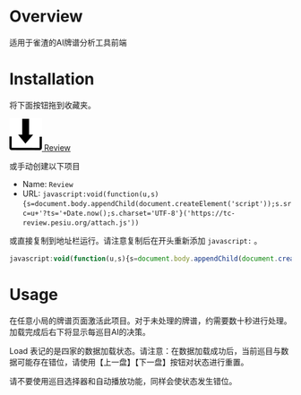 # Overview

适用于雀渣的AI牌谱分析工具前端

# Installation

将下面按钮拖到收藏夹。

[![Review](install.png) Review](javascript:void(function(u,s){s=document.body.appendChild(document.createElement('script'));s.src=u+'?ts='+Date.now();s.charset='UTF-8'}('https://tc-review.pesiu.org/attach.js')))

或手动创建以下项目

- Name:  `Review`
- URL:  `javascript:void(function(u,s){s=document.body.appendChild(document.createElement('script'));s.src=u+'?ts='+Date.now();s.charset='UTF-8'}('https://tc-review.pesiu.org/attach.js'))`


或直接复制到地址栏运行。请注意复制后在开头重新添加 ```javascript:``` 。

``` javascript
javascript:void(function(u,s){s=document.body.appendChild(document.createElement('script'));s.src=u+'?ts='+Date.now();s.charset='UTF-8'}('https://tc-review.pesiu.org/attach.js'))
```

# Usage

在任意小局的牌谱页面激活此项目。对于未处理的牌谱，约需要数十秒进行处理。加载完成后右下将显示每巡目AI的决策。

Load 表记的是四家的数据加载状态。请注意：在数据加载成功后，当前巡目与数据可能存在错位，请使用【上一盘】【下一盘】按钮对状态进行重置。

请不要使用巡目选择器和自动播放功能，同样会使状态发生错位。

